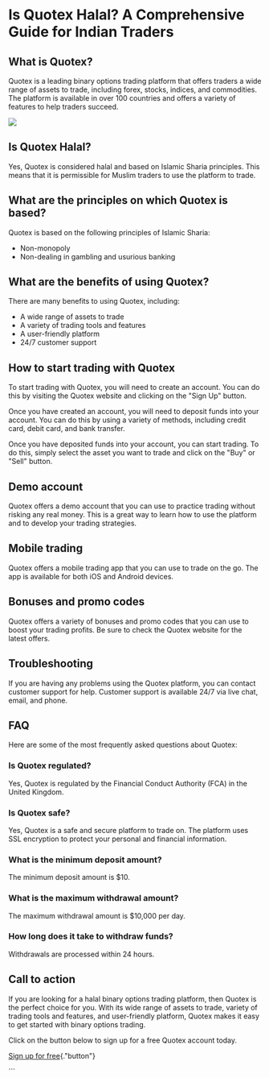 # Is Quotex Halal? A Comprehensive Guide for Indian Traders

## What is Quotex?

Quotex is a leading binary options trading platform that offers traders
a wide range of assets to trade, including forex, stocks, indices, and
commodities. The platform is available in over 100 countries and offers
a variety of features to help traders succeed.

[![](https://static.quotex.io/files/4_en/300_250.jpg)](https://traff.sbs/brokerqxlid)

## Is Quotex Halal?

Yes, Quotex is considered halal and based on Islamic Sharia principles.
This means that it is permissible for Muslim traders to use the platform
to trade.

## What are the principles on which Quotex is based?

Quotex is based on the following principles of Islamic Sharia:

-   Non-monopoly
-   Non-dealing in gambling and usurious banking

## What are the benefits of using Quotex?

There are many benefits to using Quotex, including:

-   A wide range of assets to trade
-   A variety of trading tools and features
-   A user-friendly platform
-   24/7 customer support

## How to start trading with Quotex

To start trading with Quotex, you will need to create an account. You
can do this by visiting the Quotex website and clicking on the "Sign
Up" button.

Once you have created an account, you will need to deposit funds into
your account. You can do this by using a variety of methods, including
credit card, debit card, and bank transfer.

Once you have deposited funds into your account, you can start trading.
To do this, simply select the asset you want to trade and click on the
"Buy" or "Sell" button.

## Demo account

Quotex offers a demo account that you can use to practice trading
without risking any real money. This is a great way to learn how to use
the platform and to develop your trading strategies.

## Mobile trading

Quotex offers a mobile trading app that you can use to trade on the go.
The app is available for both iOS and Android devices.

## Bonuses and promo codes

Quotex offers a variety of bonuses and promo codes that you can use to
boost your trading profits. Be sure to check the Quotex website for the
latest offers.

## Troubleshooting

If you are having any problems using the Quotex platform, you can
contact customer support for help. Customer support is available 24/7
via live chat, email, and phone.

## FAQ

Here are some of the most frequently asked questions about Quotex:

### Is Quotex regulated?

Yes, Quotex is regulated by the Financial Conduct Authority (FCA) in the
United Kingdom.

### Is Quotex safe?

Yes, Quotex is a safe and secure platform to trade on. The platform uses
SSL encryption to protect your personal and financial information.

### What is the minimum deposit amount?

The minimum deposit amount is \$10.

### What is the maximum withdrawal amount?

The maximum withdrawal amount is \$10,000 per day.

### How long does it take to withdraw funds?

Withdrawals are processed within 24 hours.

## Call to action

If you are looking for a halal binary options trading platform, then
Quotex is the perfect choice for you. With its wide range of assets to
trade, variety of trading tools and features, and user-friendly
platform, Quotex makes it easy to get started with binary options
trading.

Click on the button below to sign up for a free Quotex account today.

[Sign up for
free](\%22https://broker-qx.pro/sign-up/?lid=1102511\%22){."button"}

\`\`\`

